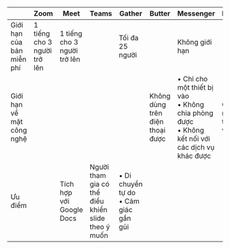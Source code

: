 |                           | Zoom                        | Meet                        | Teams                                              | Gather                                  | Butter                          | Messenger                                                 | Discord                  |
| ------------------------- | --------------------------- | --------------------------- | -------------------------------------------------- | --------------------------------------- | ------------------------------- | --------------------------------------------------------- | ------------------------ |
| Giới hạn của bản miễn phí | 1 tiếng cho 3 người trở lên | 1 tiếng cho 3 người trở lên |                                                    | Tối đa 25 người                         |                                 | Không giới hạn                                            |                          |
| Giới hạn về mặt công nghệ |                             |                             |                                                    |                                         | Không dùng trên điện thoại được | • Chỉ cho một thiết bị vào<br>• Không chia phòng được<br>• Không kết nối với các dịch vụ khác được| Chỉ cho một thiết bị vào |
| Ưu điểm                   |                             | Tích hợp với Google Docs    | Người tham gia có thể điều khiển slide theo ý muốn | • Di chuyển tự do<br>• Cảm giác gần gũi |                                 |                                                           |                          |
